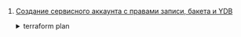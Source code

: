 1. [Создание сервисного аккаунта с правами записи, бакета и YDB](./sas3/)

    <details>
    <summary>terraform plan</summary>
    
        $ terraform plan

        Terraform used the selected providers to generate the following execution plan. Resource actions are indicated with the following symbols:
          + create

        Terraform will perform the following actions:

          # aws_dynamodb_table.diplomTable will be created
          + resource "aws_dynamodb_table" "diplomTable" {
              + arn              = (known after apply)
              + billing_mode     = "PAY_PER_REQUEST"
              + hash_key         = "LockID"
              + id               = (known after apply)
              + name             = "diplomTable"
              + read_capacity    = (known after apply)
              + region           = "ru-central1"
              + stream_arn       = (known after apply)
              + stream_label     = (known after apply)
              + stream_view_type = (known after apply)
              + tags_all         = (known after apply)
              + write_capacity   = (known after apply)

              + attribute {
                  + name = "LockID"
                  + type = "S"
                }
            }

          # yandex_iam_service_account.sa will be created
          + resource "yandex_iam_service_account" "sa" {
              + created_at  = (known after apply)
              + description = "test-sa"
              + folder_id   = (sensitive value)
              + id          = (known after apply)
              + name        = "test"
            }

          # yandex_iam_service_account_static_access_key.sa-static-key will be created
          + resource "yandex_iam_service_account_static_access_key" "sa-static-key" {
              + access_key                   = (known after apply)
              + created_at                   = (known after apply)
              + description                  = "static access key for object storage"
              + encrypted_secret_key         = (known after apply)
              + id                           = (known after apply)
              + key_fingerprint              = (known after apply)
              + output_to_lockbox_version_id = (known after apply)
              + secret_key                   = (sensitive value)
              + service_account_id           = (known after apply)
            }

          # yandex_resourcemanager_folder_iam_member.sa-editor will be created
          + resource "yandex_resourcemanager_folder_iam_member" "sa-editor" {
              + folder_id = (sensitive value)
              + id        = (known after apply)
              + member    = (known after apply)
              + role      = "editor"
            }

          # yandex_storage_bucket.test will be created
          + resource "yandex_storage_bucket" "test" {
              + access_key            = (known after apply)
              + bucket                = "usem-test-bucket"
              + bucket_domain_name    = (known after apply)
              + default_storage_class = (known after apply)
              + folder_id             = (known after apply)
              + force_destroy         = false
              + id                    = (known after apply)
              + secret_key            = (sensitive value)
              + website_domain        = (known after apply)
              + website_endpoint      = (known after apply)
            }

          # yandex_ydb_database_serverless.usem-ydb will be created
          + resource "yandex_ydb_database_serverless" "usem-ydb" {
              + created_at            = (known after apply)
              + database_path         = (known after apply)
              + deletion_protection   = false
              + document_api_endpoint = (known after apply)
              + folder_id             = (known after apply)
              + id                    = (known after apply)
              + location_id           = "ru-central1"
              + name                  = "usem-ydb"
              + sleep_after           = 0
              + status                = (known after apply)
              + tls_enabled           = (known after apply)
              + ydb_api_endpoint      = (known after apply)
              + ydb_full_endpoint     = (known after apply)

              + serverless_database {
                  + enable_throttling_rcu_limit = false
                  + provisioned_rcu_limit       = (known after apply)
                  + storage_size_limit          = 1
                  + throttling_rcu_limit        = (known after apply)
                }
            }

        Plan: 6 to add, 0 to change, 0 to destroy.

        Changes to Outputs:
          + access_key = (sensitive value)
          + dynamodb   = (sensitive value)
          + secret_key = (sensitive value)

        ────────────────────────────────────────────────────────────────────────────────────────────────────────────────────────────────────────────────────────────────────────    ────    ──────────────────────────────────────────────────── 

        Note: You didn't use the -out option to save this plan, so Terraform can't guarantee to take exactly these actions if you run "terraform apply" now.
    </details>
